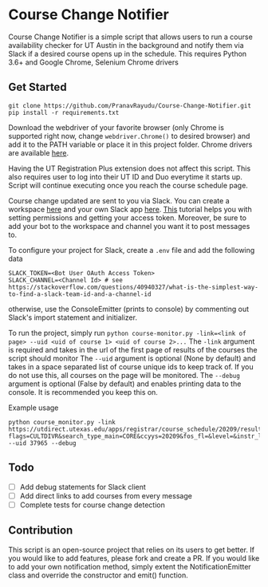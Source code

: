 # Course Change Notifier
Course Change Notifier is a simple script that allows users to run a course availability checker for UT Austin in the background and notify them via Slack if a desired course opens up in the schedule.
This requires Python 3.6+ and Google Chrome, Selenium Chrome drivers

## Get Started
```
git clone https://github.com/PranavRayudu/Course-Change-Notifier.git
pip install -r requirements.txt
```

Download the webdriver of your favorite browser (only Chrome is supported right now, change ``webdriver.Chrome()`` to desired browser) and add it to the PATH variable or place it in this project folder. 
Chrome drivers are available [here](https://chromedriver.chromium.org/downloads).

Having the UT Registration Plus extension does not affect this script.
This also requires user to log into their UT ID and Duo everytime it starts up. Script will continue executing once you reach the course schedule page.

Course change updated are sent to you via Slack. You can create a workspace [here](https://slack.com/get-started#/create) and your own Slack app [here](https://api.slack.com/apps?new_app=1).
[This](https://howchoo.com/g/yjuxytcyzta/python-send-slack-messages-slackclient) tutorial helps you with setting permissions and getting your access token.
Moreover, be sure to add your bot to the workspace and channel you want it to post messages to.

To configure your project for Slack, create a ``.env`` file and add the following data
```.env
SLACK_TOKEN=<Bot User OAuth Access Token>
SLACK_CHANNEL=<Channel Id> # see https://stackoverflow.com/questions/40940327/what-is-the-simplest-way-to-find-a-slack-team-id-and-a-channel-id
```
otherwise, use the ConsoleEmitter (prints to console) by commenting out Slack's import statement and initializer.

To run the project, simply run ``python course-monitor.py -link=<link of page> --uid <uid of course 1> <uid of course 2>...``
The ``-link`` argument is required and takes in the url of the first page of results of the courses the script should monitor
The ``--uid`` argument is optional (None by default) and takes in a space separated list of course unique ids to keep track of. If you do not use this, all courses on the page will be monitored.
The ``--debug`` argument is optional (False by default) and enables printing data to the console. It is recommended you keep this on.

Example usage
```commandline
python course_monitor.py -link https://utdirect.utexas.edu/apps/registrar/course_schedule/20209/results/?flags=CULTDIVR&search_type_main=CORE&ccyys=20209&fos_fl=&level=&instr_last_name=&instr_first_initial=&fos_cn=&course_number=&start_unique=&end_unique=&mtg_days_st=000000&mtg_start_time_st=00&core_code=060 --uid 37965 --debug
```

## Todo
- [ ] Add debug statements for Slack client
- [ ] Add direct links to add courses from every message
- [ ] Complete tests for course change detection 

## Contribution
This script is an open-source project that relies on its users to get better. If you would like to add features, please fork and create a PR.
If you would like to add your own notification method, simply extent the NotificationEmitter class and override the constructor and emit() function.